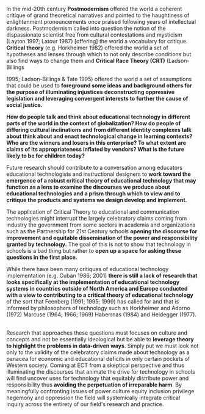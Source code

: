 In the mid-20th century **Postmodernism** offered the world a coherent critique of grand theoretical narratives and pointed to the haughtiness of enlightenment pronouncements once praised following years of intellectual darkness. Postmodernism called into question the notion of the dispassionate scientist free from cultural contestations and mysticism (Layton 1997; Latour 1987) [offering] the world a vocabulary for critique. **Critical theory** (e.g. Horkheimer 1982) offered the world a set of hypotheses and lenses through which to not only describe conditions but also find ways to change them and **Critical Race Theory (CRT)** (Ladson-Billings</p>  <p>1995; Ladson-Billings &amp; Tate 1995) offered the world a set of assumptions that could be used to **foreground some ideas and background others for the purpose of illuminating injustices** **deconstructing oppressive legislation and leveraging convergent interests to further the cause of social justice.**

**How do people talk and think about educational technology in different parts of the world in the context of globalization? How do people of differing cultural inclinations and from different identity complexes talk about think about and enact technological change in learning contexts?** **Who are the winners and losers in this enterprise? To what extent are claims of its appropriateness inflated by vendors? What is the future likely to be for children today?**

Future research should contribute to a conversation among educators educational technologists and instructional designers to **work toward the emergence of a robust critical theory of educational technology that may function as a lens to examine the discourses we produce about educational technologies and a prism through which to view and to critique the products and systems we design develop and implement.** 

The application of Critical Theory to educational and communication technologies might interrupt the largely celebratory claims coming from industry the government from some sectors in academia and organizations such as the Partnership for 21st Century schools **opening the discourse for improvement and equitable dissemination of the power and responsibility granted by technology.** The goal of this is not to show that technology in schools is a bad thing but rather to **open up a space for asking these questions in the first place.**

While there have been many critiques of educational technology implementation (e.g. Cuban 1986; 2001) **there is still a lack of research that looks specifically at the implementation of educational technology systems in countries outside of North America and Europe conducted with a view to contributing to a critical theory of educational technology** of the sort that Feenberg (1991; 1995; 1999) has called for and that is informed by philosophers of technology such as Horkheimer and Adorno (1972) Marcuse (1964; 1966; 1969) Haberrnas (1984) and Heidegger (1977).</p>  <p><br>Research that approaches these questions must focuses on culture and concepts and not be essentially ideological but be able to **leverage theory to highlight the problems in data-driven ways**. Simply put we must look not only to the validity of the celebratory claims made about technology as a panacea for economic and educational deficits in only certain pockets of Western society. Coming at ECT from a skeptical perspective and thus illuminating the discourses that animate the drive for technology in schools will find uncover uses for technology that equitably distribute power and responsibility thus **avoiding the perpetuation of irreparable harm**. By meaningfully confronting issues of power culture equity inclusion privilege hegemony and oppression the field will systemically integrate critical inquiry across the entirety of our field's research and practice.